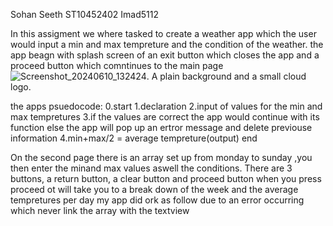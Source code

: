 Sohan Seeth
ST10452402
Imad5112

In this assigment we where tasked to create a weather app which the user would input a min and max tempreture and the condition of the weather.
the app beagn with splash screen of an exit button which closes the app and a proceed button which comntinues to the main page 
![Screenshot_20240610_132424](https://github.com/SSTXP/PractuimExam/assets/160723988/632facca-aa2c-4b88-9d74-34228c0dcffc). A plain background and a small cloud logo.

the apps psuedocode:
0.start
1.declaration
2.input of values for the min and max tempretures
3.if the values are correct the app would continue with its function else the app will pop up an ertror message and delete previouse information 
4.min+max/2 = average tempreture(output)
end

On the second page there is an array set up from monday to sunday ,you then enter the minand max values aswell the conditions.
There are 3 buttons, a return button, a clear button and proceed button when you press proceed ot will take you to a break down of the week and the average tempretures per day 
my app did ork as follow due to an error occurring which never link the array with the textview 

